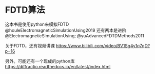 # FDTD算法

这本书是使用python来模拟FDTD
@houleElectromagneticSimulationUsing2019
还有两本是进阶
@ElectromagneticSimulationUsing; @yuAdvancedFDTDMethods2011

关于FDTD，还有视频讲课
https://www.bilibili.com/video/BV1Sg4y1q7qD?p=16

另外，可能还有一个现成的python库
https://diffractio.readthedocs.io/en/latest/index.html



